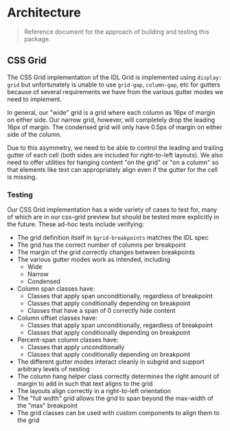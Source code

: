 # Architecture

> Reference document for the approach of building and testing this package.

## CSS Grid

The CSS Grid implementation of the IDL Grid is implemented using `display: grid`
but unfortunately is unable to use `grid-gap`, `column-gap`, etc for gutters
because of several requirements we have from the various gutter modes we need to
implement.

In general, our "wide" grid is a grid where each column as 16px of margin on
either side. Our narrow grid, however, will completely drop the leading 16px of
margin. The condensed grid will only have 0.5px of margin on either side of the
column.

Due to this asymmetry, we need to be able to control the leading and trailing
gutter of each cell (both sides are included for right-to-left layouts). We also
need to offer utilities for hanging content "on the grid" or "on a column" so
that elements like text can appropriately align even if the gutter for the cell
is missing.

### Testing

Our CSS Grid implementation has a wide variety of cases to test for, many of
which are in our css-grid preview but should be tested more explicitly in the
future. These ad-hoc tests include verifying:

- The grid definition itself in `$grid-breakpoints` matches the IDL spec
- The grid has the correct number of columns per breakpoint
- The margin of the grid correctly changes between breakpoints
- The various gutter modes work as intended, including
  - Wide
  - Narrow
  - Condensed
- Column span classes have:
  - Classes that apply span unconditionally, regardless of breakpoint
  - Classes that apply conditionally depending on breakpoint
  - Classes that have a span of 0 correctly hide content
- Column offset classes have:
  - Classes that apply span unconditionally, regardless of breakpoint
  - Classes that apply conditionally depending on breakpoint
- Percent-span column classes have:
  - Classes that apply unconditionally
  - Classes that apply conditionally depending on breakpoint
- The different gutter modes interact cleanly in subgrid and support arbitrary
  levels of nesting
- The column hang helper class correctly determines the right amount of margin
  to add in such that text aligns to the grid
- The layouts align correctly in a right-to-left orientation
- The "full width" grid allows the grid to span beyond the max-width of the
  "max" breakpoint
- The grid classes can be used with custom components to align them to the grid
